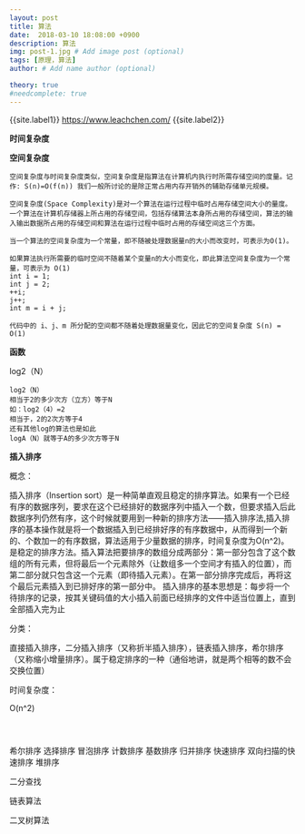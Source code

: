 ```yaml
---
layout: post
title: 算法
date:  2018-03-10 18:08:00 +0900
description: 算法
img: post-1.jpg # Add image post (optional)
tags: [原理，算法]
author: # Add name author (optional)

theory: true
#needcomplete: true
---
```


{{site.label1}} <a href="https://www.leachchen.com/" target="\_blank">https://www.leachchen.com/</a> {{site.label2}}


**时间复杂度**





**空间复杂度**

```
空间复杂度与时间复杂度类似，空间复杂度是指算法在计算机内执行时所需存储空间的度量。记作: S(n)=O(f(n)) 我们一般所讨论的是除正常占用内存开销外的辅助存储单元规模。

空间复杂度(Space Complexity)是对一个算法在运行过程中临时占用存储空间大小的量度。一个算法在计算机存储器上所占用的存储空间，包括存储算法本身所占用的存储空间，算法的输入输出数据所占用的存储空间和算法在运行过程中临时占用的存储空间这三个方面。

当一个算法的空间复杂度为一个常量，即不随被处理数据量n的大小而改变时，可表示为O(1)。

如果算法执行所需要的临时空间不随着某个变量n的大小而变化，即此算法空间复杂度为一个常量，可表示为 O(1)
int i = 1;
int j = 2;
++i;
j++;
int m = i + j;

代码中的 i、j、m 所分配的空间都不随着处理数据量变化，因此它的空间复杂度 S(n) = O(1)
```


**函数**

log2（N）

```
log2（N）
相当于2的多少次方（立方）等于N
如：log2（4）=2
相当于，2的2次方等于4
还有其他log的算法也是如此
logA（N）就等于A的多少次方等于N
```













**插入排序**

概念：

插入排序（Insertion sort）是一种简单直观且稳定的排序算法。如果有一个已经有序的数据序列，要求在这个已经排好的数据序列中插入一个数，但要求插入后此数据序列仍然有序，这个时候就要用到一种新的排序方法——插入排序法,插入排序的基本操作就是将一个数据插入到已经排好序的有序数据中，从而得到一个新的、个数加一的有序数据，算法适用于少量数据的排序，时间复杂度为O(n^2)。是稳定的排序方法。插入算法把要排序的数组分成两部分：第一部分包含了这个数组的所有元素，但将最后一个元素除外（让数组多一个空间才有插入的位置），而第二部分就只包含这一个元素（即待插入元素）。在第一部分排序完成后，再将这个最后元素插入到已排好序的第一部分中。
插入排序的基本思想是：每步将一个待排序的记录，按其关键码值的大小插入前面已经排序的文件中适当位置上，直到全部插入完为止

分类：

直接插入排序，二分插入排序（又称折半插入排序），链表插入排序，希尔排序（又称缩小增量排序）。属于稳定排序的一种（通俗地讲，就是两个相等的数不会交换位置）

时间复杂度：

O(n^2)


```



```


希尔排序
选择排序
冒泡排序
计数排序
基数排序
归并排序
快速排序
双向扫描的快速排序
堆排序

二分查找

链表算法

二叉树算法
